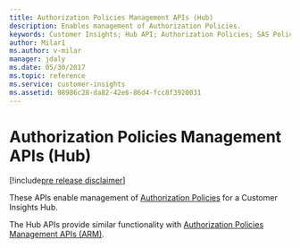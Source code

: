 ```yaml
---
title: Authorization Policies Management APIs (Hub)
description: Enables management of Authorization Policies.
keywords: Customer Insights; Hub API; Authorization Policies; SAS Policies; policy management
author: Milar1
ms.author: v-milar
manager: jdaly
ms.date: 05/30/2017
ms.topic: reference
ms.service: customer-insights 
ms.assetid: 98986c28-da82-42e6-86d4-fcc8f3920031
---
```


Authorization Policies Management APIs (Hub)
=====================================================

[!include[pre release disclaimer](../../../includes/cc-beta-prerelease-disclaimer.md)]

These APIs enable management of [Authorization Policies](../types/authzpolicy.md) for a Customer Insights Hub.

The Hub APIs provide similar functionality with [Authorization Policies Management APIs (ARM)](../arm/authzmngnt.md).


